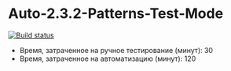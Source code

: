 # Auto-2.3.2-Patterns-Test-Mode

[![Build status](https://ci.appveyor.com/api/projects/status/dyeok9n10poseuck/branch/master?svg=true)](https://ci.appveyor.com/project/tvkosa/auto-2-3-2-patterns-test-mode/branch/master)

* Время, затраченное на ручное тестирование (минут): 30 
* Время, затраченное на автоматизацию (минут): 120
